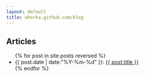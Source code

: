 ```yaml
---
layout: default
title: whorka.github.com/blog
---
```


## Articles

<ul>
{% for post in site.posts reversed %}
<li>{{ post.date | date:"%Y-%m-%d" }}: <a href="{{ post.url }}">{{ post.title }}</a></li>
{% endfor %}
</ul>

